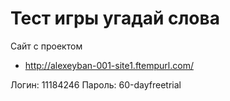 # Тест игры угадай слова

Сайт с проектом

- http://alexeyban-001-site1.ftempurl.com/


Логин:
11184246
Пароль:
60-dayfreetrial


